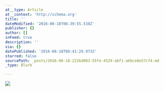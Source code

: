 ```yaml
---
at__type: Article
at__context: 'http://schema.org'
title: ''
dateModified: '2016-08-18T08:39:55.538Z'
publisher: {}
author: []
inFeed: true
description: ''
via: {}
datePublished: '2016-08-18T08:41:29.973Z'
starred: false
sourcePath: _posts/2016-08-18-221bd003-55fe-4529-abf1-a6bce8e57cf4.md
_type: Blurb

---
```

![](https://the-grid-user-content.s3-us-west-2.amazonaws.com/f6256ec4-d7a6-4c17-892f-4b69193ea90a.png)